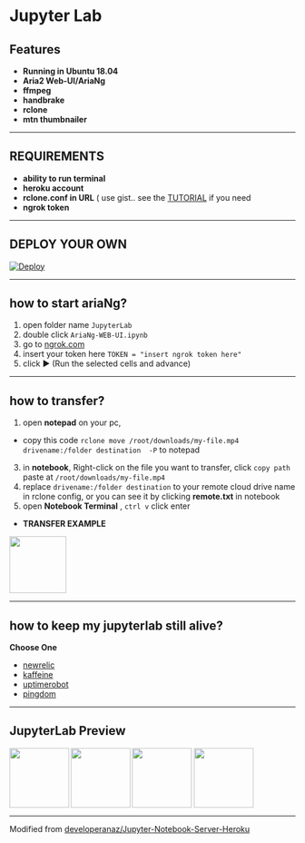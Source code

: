 # Jupyter Lab

## Features

* **Running in Ubuntu 18.04**
* **Aria2 Web-UI/AriaNg**
* **ffmpeg**
* **handbrake**
* **rclone**
* **mtn thumbnailer**
---

## REQUIREMENTS
- **ability to run terminal**
- **heroku account**
- **rclone.conf in URL**  ( use gist.. see the [TUTORIAL](https://gist.githubusercontent.com/javsubs91/1f39b762da0f86d90c36026a217a0281/raw/1f1d2529bfb3411352276940c187e99c8730fc31/RCLONE%2520GIST%2520TUTORIAL) if you need
- **ngrok token**

---
## DEPLOY YOUR OWN

[![Deploy](https://www.herokucdn.com/deploy/button.svg)](https://dashboard.heroku.com/new?template=https://github.com/javsubs91/aria2-webui-on-jupyterlab)

---
## how to start ariaNg?
1. open folder name `JupyterLab`
2. double click `AriaNg-WEB-UI.ipynb`
3. go to  [ngrok.com](https://dashboard.ngrok.com/auth/your-authtoken)
4. insert your token here `TOKEN = "insert ngrok token here"`
5. click ▶ (Run the selected cells and advance)

---
## how to transfer?
1. open **notepad** on your pc,
- copy this code `rclone move /root/downloads/my-file.mp4 drivename:/folder destination  -P` to notepad
3. in **notebook**, Right-click on the file you want to transfer, click `copy path` paste at `/root/downloads/my-file.mp4`
4. replace `drivename:/folder destination` to your remote cloud drive name in rclone config, 
or you can see it by clicking **remote.txt** in notebook
4. open **Notebook Terminal** , `ctrl v` click enter

- **TRANSFER EXAMPLE**
<img src="https://raw.githubusercontent.com/javsubs91/aria2-webui-runing-in-jupyterlab-server-heroku/main/preview/Screenshot%20(367).png" data-canonical-src="https://raw.githubusercontent.com/javsubs91/aria2-webui-runing-in-jupyterlab-server-heroku/main/preview/Screenshot%20(367).png" height="100px" />

---

## how to keep my jupyterlab still alive?
**Choose One**
* [newrelic](https://elements.heroku.com/addons/newrelic)
* [kaffeine](http://kaffeine.herokuapp.com)
* [uptimerobot](https://uptimerobot.com)
* [pingdom](http://pingdom.com)

---
## JupyterLab Preview
<img src="https://raw.githubusercontent.com/javsubs91/aria2-webui-on-jupyterlab/main/preview/Screenshot%20(362).png" data-canonical-src="https://raw.githubusercontent.com/javsubs91/aria2-webui-on-jupyterlab/main/preview/Screenshot%20(362).png" height="105px" align="left" ></a>
<img src="https://raw.githubusercontent.com/javsubs91/aria2-webui-on-jupyterlab/main/preview/Screenshot%20(368).png" data-canonical-src="https://raw.githubusercontent.com/javsubs91/aria2-webui-on-jupyterlab/main/preview/Screenshot%20(368).png" height="105px" align="left" ></a>
<img src="https://raw.githubusercontent.com/javsubs91/aria2-webui-on-jupyterlab/main/preview/Screenshot%20(366).png" data-canonical-src="https://raw.githubusercontent.com/javsubs91/aria2-webui-on-jupyterlab/main/preview/Screenshot%20(366).png" height="105px" align="center"></a>
<img src="https://raw.githubusercontent.com/javsubs91/aria2-webui-on-jupyterlab/main/preview/Screenshot%20(365)_LI.jpg" data-canonical-src="https://raw.githubusercontent.com/javsubs91/aria2-webui-on-jupyterlab/main/preview/Screenshot%20(365)_LI.jpg" height="105px" align="center"></a>
 
---
Modified from [developeranaz/Jupyter-Notebook-Server-Heroku](https://github.com/developeranaz/Jupyter-Notebook-Server-Heroku)
